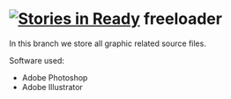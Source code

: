 [![Stories in Ready](https://badge.waffle.io/TheSaltySalmon/freeloader.png?label=ready&title=Ready)](https://waffle.io/TheSaltySalmon/freeloader)
freeloader
==========
In this branch we store all graphic related source files.

Software used:

* Adobe Photoshop
* Adobe Illustrator
